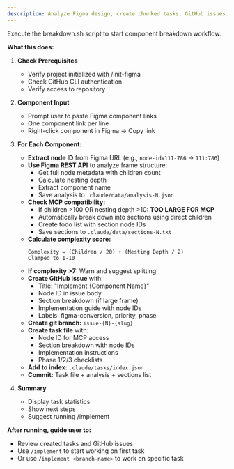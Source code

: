 ```yaml
---
description: Analyze Figma design, create chunked tasks, GitHub issues, and branches
---
```


Execute the breakdown.sh script to start component breakdown workflow.

**What this does:**

1. **Check Prerequisites**
   - Verify project initialized with /init-figma
   - Check GitHub CLI authentication
   - Verify access to repository

2. **Component Input**
   - Prompt user to paste Figma component links
   - One component link per line
   - Right-click component in Figma → Copy link

3. **For Each Component:**
   - **Extract node ID** from Figma URL (e.g., `node-id=111-786` → `111:786`)
   - **Use Figma REST API** to analyze frame structure:
     - Get full node metadata with children count
     - Calculate nesting depth
     - Extract component name
     - Save analysis to `.claude/data/analysis-N.json`
   - **Check MCP compatibility:**
     - If children >100 OR nesting depth >10: **TOO LARGE FOR MCP**
     - Automatically break down into sections using direct children
     - Create todo list with section node IDs
     - Save sections to `.claude/data/sections-N.txt`
   - **Calculate complexity score:**
     ```
     Complexity = (Children / 20) + (Nesting Depth / 2)
     Clamped to 1-10
     ```
   - **If complexity >7:** Warn and suggest splitting
   - **Create GitHub issue** with:
     - Title: "Implement {Component Name}"
     - Node ID in issue body
     - Section breakdown (if large frame)
     - Implementation guide with node IDs
     - Labels: figma-conversion, priority, phase
   - **Create git branch:** `issue-{N}-{slug}`
   - **Create task file** with:
     - Node ID for MCP access
     - Section breakdown with node IDs
     - Implementation instructions
     - Phase 1/2/3 checklists
   - **Add to index:** `.claude/tasks/index.json`
   - **Commit:** Task file + analysis + sections list

4. **Summary**
   - Display task statistics
   - Show next steps
   - Suggest running /implement

**After running, guide user to:**
- Review created tasks and GitHub issues
- Use `/implement` to start working on first task
- Or use `/implement <branch-name>` to work on specific task
